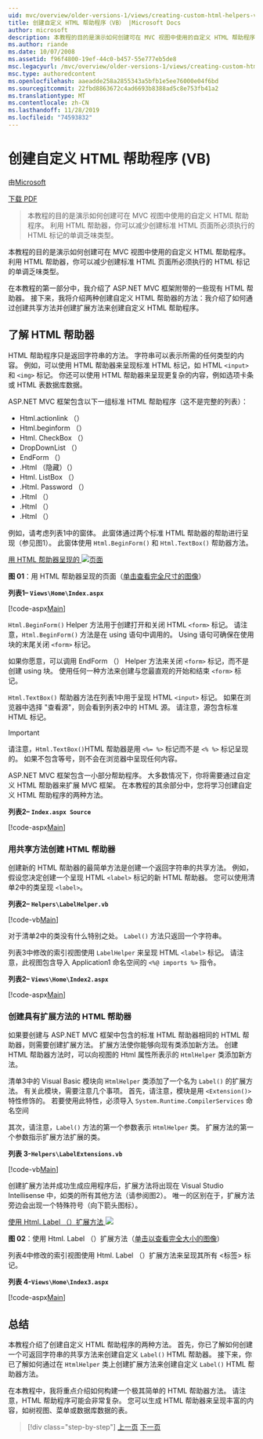 ```yaml
---
uid: mvc/overview/older-versions-1/views/creating-custom-html-helpers-vb
title: 创建自定义 HTML 帮助程序（VB） |Microsoft Docs
author: microsoft
description: 本教程的目的是演示如何创建可在 MVC 视图中使用的自定义 HTML 帮助程序。 利用 HTML 帮助器 。
ms.author: riande
ms.date: 10/07/2008
ms.assetid: f96f4800-19ef-44c0-b457-55e777eb5de8
msc.legacyurl: /mvc/overview/older-versions-1/views/creating-custom-html-helpers-vb
msc.type: authoredcontent
ms.openlocfilehash: aaeadde258a2855343a5bfb1e5ee76000e04f6bd
ms.sourcegitcommit: 22fbd8863672c4ad6693b8388ad5c8e753fb41a2
ms.translationtype: MT
ms.contentlocale: zh-CN
ms.lasthandoff: 11/28/2019
ms.locfileid: "74593832"
---
```

# <a name="creating-custom-html-helpers-vb"></a>创建自定义 HTML 帮助程序 (VB)

由[Microsoft](https://github.com/microsoft)

[下载 PDF](https://download.microsoft.com/download/1/1/f/11f721aa-d749-4ed7-bb89-a681b68894e6/ASPNET_MVC_Tutorial_9_VB.pdf)

> 本教程的目的是演示如何创建可在 MVC 视图中使用的自定义 HTML 帮助程序。 利用 HTML 帮助器，你可以减少创建标准 HTML 页面所必须执行的 HTML 标记的单调乏味类型。

本教程的目的是演示如何创建可在 MVC 视图中使用的自定义 HTML 帮助程序。 利用 HTML 帮助器，你可以减少创建标准 HTML 页面所必须执行的 HTML 标记的单调乏味类型。

在本教程的第一部分中，我介绍了 ASP.NET MVC 框架附带的一些现有 HTML 帮助器。 接下来，我将介绍两种创建自定义 HTML 帮助器的方法：我介绍了如何通过创建共享方法并创建扩展方法来创建自定义 HTML 帮助程序。

## <a name="understanding-html-helpers"></a>了解 HTML 帮助器

HTML 帮助程序只是返回字符串的方法。 字符串可以表示所需的任何类型的内容。 例如，可以使用 HTML 帮助器来呈现标准 HTML 标记，如 HTML `<input>` 和 `<img>` 标记。 你还可以使用 HTML 帮助器来呈现更复杂的内容，例如选项卡条或 HTML 表数据库数据。

ASP.NET MVC 框架包含以下一组标准 HTML 帮助程序（这不是完整的列表）：

- Html.actionlink （）
- Html.beginform （）
- Html. CheckBox （）
- DropDownList （）
- EndForm （）
- .Html （隐藏）（）
- Html. ListBox （）
- .Html. Password （）
- .Html （）
- .Html （）
- .Html （）

例如，请考虑列表1中的窗体。 此窗体通过两个标准 HTML 帮助器的帮助进行呈现（参见图1）。 此窗体使用 `Html.BeginForm()` 和 `Html.TextBox()` 帮助器方法。

[用 HTML 帮助器呈现的 ![页面](creating-custom-html-helpers-vb/_static/image2.png)](creating-custom-html-helpers-vb/_static/image1.png)

**图 01**：用 HTML 帮助器呈现的页面（[单击查看完全尺寸的图像](creating-custom-html-helpers-vb/_static/image3.png)）

**列表1– `Views\Home\Index.aspx`**

[!code-aspx[Main](creating-custom-html-helpers-vb/samples/sample1.aspx)]

`Html.BeginForm()` Helper 方法用于创建打开和关闭 HTML `<form>` 标记。 请注意，`Html.BeginForm()` 方法是在 using 语句中调用的。 Using 语句可确保在使用块的末尾关闭 `<form>` 标记。

如果你愿意，可以调用 EndForm （） Helper 方法来关闭 `<form>` 标记，而不是创建 using 块。 使用任何一种方法来创建与您最直观的开始和结束 `<form>` 标记。

`Html.TextBox()` 帮助器方法在列表1中用于呈现 HTML `<input>` 标记。 如果在浏览器中选择 "查看源"，则会看到列表2中的 HTML 源。 请注意，源包含标准 HTML 标记。

> [!IMPORTANT]
> 请注意，`Html.TextBox()`HTML 帮助器是用 `<%= %>` 标记而不是 `<% %>` 标记呈现的。 如果不包含等号，则不会在浏览器中呈现任何内容。

ASP.NET MVC 框架包含一小部分帮助程序。 大多数情况下，你将需要通过自定义 HTML 帮助器来扩展 MVC 框架。 在本教程的其余部分中，您将学习创建自定义 HTML 帮助程序的两种方法。

**列表2– `Index.aspx Source`**

[!code-aspx[Main](creating-custom-html-helpers-vb/samples/sample2.aspx)]

### <a name="creating-html-helpers-with-shared-methods"></a>用共享方法创建 HTML 帮助器

创建新的 HTML 帮助器的最简单方法是创建一个返回字符串的共享方法。 例如，假设您决定创建一个呈现 HTML `<label>` 标记的新 HTML 帮助器。 您可以使用清单2中的类呈现 `<label>`。

**列表2– `Helpers\LabelHelper.vb`**

[!code-vb[Main](creating-custom-html-helpers-vb/samples/sample3.vb)]

对于清单2中的类没有什么特别之处。 `Label()` 方法只返回一个字符串。

列表3中修改的索引视图使用 `LabelHelper` 来呈现 HTML `<label>` 标记。 请注意，此视图包含导入 Application1 命名空间的 `<%@ imports %>` 指令。

**列表2– `Views\Home\Index2.aspx`**

[!code-aspx[Main](creating-custom-html-helpers-vb/samples/sample4.aspx)]

### <a name="creating-html-helpers-with-extension-methods"></a>创建具有扩展方法的 HTML 帮助器

如果要创建与 ASP.NET MVC 框架中包含的标准 HTML 帮助器相同的 HTML 帮助器，则需要创建扩展方法。 扩展方法使你能够向现有类添加新方法。 创建 HTML 帮助器方法时，可以向视图的 Html 属性所表示的 `HtmlHelper` 类添加新方法。

清单3中的 Visual Basic 模块向 `HtmlHelper` 类添加了一个名为 `Label()` 的扩展方法。 有关此模块，需要注意几个事项。 首先，请注意，模块是用 `<Extension()>` 特性修饰的。 若要使用此特性，必须导入 `System.Runtime.CompilerServices` 命名空间

其次，请注意，`Label()` 方法的第一个参数表示 `HtmlHelper` 类。 扩展方法的第一个参数指示扩展方法扩展的类。

**列表 3-`Helpers\LabelExtensions.vb`**

[!code-vb[Main](creating-custom-html-helpers-vb/samples/sample5.vb)]

创建扩展方法并成功生成应用程序后，扩展方法将出现在 Visual Studio Intellisense 中，如类的所有其他方法（请参阅图2）。 唯一的区别在于，扩展方法旁边会出现一个特殊符号（向下箭头图标）。

[使用 Html. Label （）扩展方法 ![](creating-custom-html-helpers-vb/_static/image5.png)](creating-custom-html-helpers-vb/_static/image4.png)

**图 02**：使用 Html. Label （）扩展方法（[单击以查看完全大小的图像](creating-custom-html-helpers-vb/_static/image6.png)）

列表4中修改的索引视图使用 Html. Label （）扩展方法来呈现其所有 &lt;标签&gt; 标记。

**列表 4-`Views\Home\Index3.aspx`**

[!code-aspx[Main](creating-custom-html-helpers-vb/samples/sample6.aspx)]

## <a name="summary"></a>总结

本教程介绍了创建自定义 HTML 帮助程序的两种方法。 首先，你已了解如何创建一个可返回字符串的共享方法来创建自定义 `Label()` HTML 帮助器。 接下来，你已了解如何通过在 `HtmlHelper` 类上创建扩展方法来创建自定义 `Label()` HTML 帮助器方法。

在本教程中，我将重点介绍如何构建一个极其简单的 HTML 帮助器方法。 请注意，HTML 帮助程序可能会非常复杂。 您可以生成 HTML 帮助器来呈现丰富的内容，如树视图、菜单或数据库数据的表。

> [!div class="step-by-step"]
> [上一页](asp-net-mvc-views-overview-vb.md)
> [下一页](using-the-tagbuilder-class-to-build-html-helpers-vb.md)
